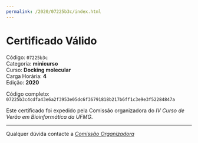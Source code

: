 ```yaml
---
permalink: /2020/07225b3c/index.html
---
```


# Certificado Válido

Código: `07225b3c`<br>
Categoria: **minicurso**<br>
Curso: **Docking molecular**<br>
Carga Horária: **4**<br>
Edição: **2020**<br>


Código completo: `07225b3c4cdfa43e6a2f3953e05dc6f36791818b217b6ff1c3e9e3f52284847a`


Este certificado foi expedido pela Comissão organizadora do *IV Curso de Verão em Bioinformática da UFMG*.

----

Qualquer dúvida contacte a [_Comissão Organizadora_](<mailto:cursobioinfoufmg@gmail.com$subject=[Certificados]>)

